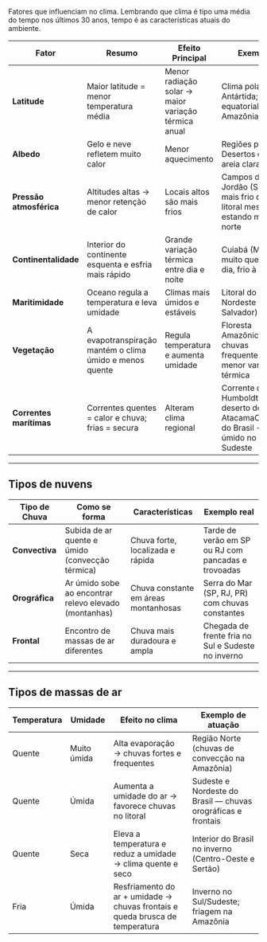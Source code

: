 
Fatores que influenciam no clima. Lembrando que clima é tipo uma média do tempo nos últimos 30 anos, tempo é as características atuais do ambiente.

|**Fator**|**Resumo**|**Efeito Principal**|**Exemplo**|
|---|---|---|---|
|**Latitude**|Maior latitude = menor temperatura média|Menor radiação solar → maior variação térmica anual|Clima polar na Antártida; clima equatorial na Amazônia|
|**Albedo**|Gelo e neve refletem muito calor|Menor aquecimento|Regiões polares; Desertos com areia clara|
|**Pressão atmosférica**|Altitudes altas → menor retenção de calor|Locais altos são mais frios|Campos do Jordão (SP) é mais frio que o litoral mesmo estando mais ao norte|
|**Continentalidade**|Interior do continente esquenta e esfria mais rápido|Grande variação térmica entre dia e noite|Cuiabá (MT) — muito quente de dia, frio à noite|
|**Maritimidade**|Oceano regula a temperatura e leva umidade|Climas mais úmidos e estáveis|Litoral do Nordeste (Recife, Salvador)|
|**Vegetação**|A evapotranspiração mantém o clima úmido e menos quente|Regula temperatura e aumenta umidade|Floresta Amazônica → chuvas frequentes e menor variação térmica|
|**Correntes marítimas**|Correntes quentes = calor e chuva; frias = secura|Alteram clima regional|Corrente de Humboldt → deserto do AtacamaCorrente do Brasil → clima úmido no litoral Sudeste|

---

## **Tipos de nuvens**

|**Tipo de Chuva**|**Como se forma**|**Características**|**Exemplo real**|
|---|---|---|---|
|**Convectiva**|Subida de ar quente e úmido (convecção térmica)|Chuva forte, localizada e rápida|Tarde de verão em SP ou RJ com pancadas e trovoadas|
|**Orográfica**|Ar úmido sobe ao encontrar relevo elevado (montanhas)|Chuva constante em áreas montanhosas|Serra do Mar (SP, RJ, PR) com chuvas constantes|
|**Frontal**|Encontro de massas de ar diferentes|Chuva mais duradoura e ampla|Chegada de frente fria no Sul e Sudeste no inverno|

---

## **Tipos de massas de ar**

|**Temperatura**|**Umidade**|**Efeito no clima**|**Exemplo de atuação**|
|---|---|---|---|
|Quente|Muito úmida|Alta evaporação → chuvas fortes e frequentes|Região Norte (chuvas de convecção na Amazônia)|
|Quente|Úmida|Aumenta a umidade do ar → favorece chuvas no litoral|Sudeste e Nordeste do Brasil — chuvas orográficas e frontais|
|Quente|Seca|Eleva a temperatura e reduz a umidade → clima quente e seco|Interior do Brasil no inverno (Centro-Oeste e Sertão)|
|Fria|Úmida|Resfriamento do ar + umidade → chuvas frontais e queda brusca de temperatura|Inverno no Sul/Sudeste; friagem na Amazônia|